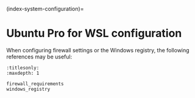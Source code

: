 (index-system-configuration)=

# Ubuntu Pro for WSL configuration

When configuring firewall settings or the Windows registry, the following
references may be useful:

```{toctree}
:titlesonly:
:maxdepth: 1

firewall_requirements
windows_registry
```
